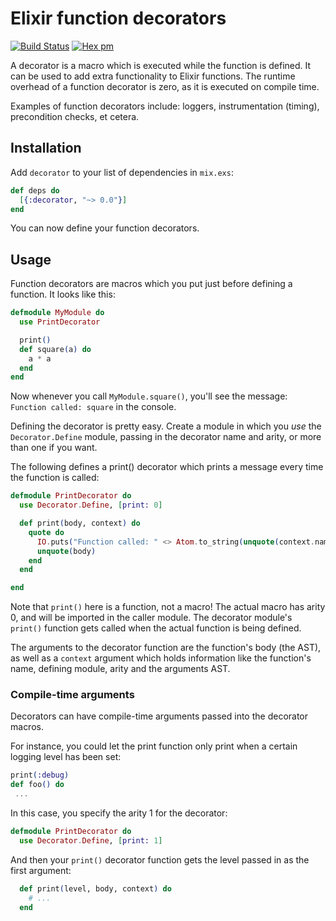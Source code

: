 # Elixir function decorators

[![Build Status](https://travis-ci.org/arjan/decorator.png?branch=master)](https://travis-ci.org/arjan/decorator)
[![Hex pm](http://img.shields.io/hexpm/v/decorator.svg?style=flat)](https://hex.pm/packages/decorator)

A decorator is a macro which is executed while the function is
defined. It can be used to add extra functionality to Elixir
functions. The runtime overhead of a function decorator is zero, as it
is executed on compile time.

Examples of function decorators include: loggers, instrumentation
(timing), precondition checks, et cetera.


## Installation

Add `decorator` to your list of dependencies in `mix.exs`:

```elixir
def deps do
  [{:decorator, "~> 0.0"}]
end
```

You can now define your function decorators.

## Usage

Function decorators are macros which you put just before defining a
function. It looks like this:

```elixir
defmodule MyModule do
  use PrintDecorator

  print()
  def square(a) do
    a * a
  end
end
```

Now whenever you call `MyModule.square()`, you'll see the message: `Function called: square` in the console.

Defining the decorator is pretty easy. Create a module in which you
*use* the `Decorator.Define` module, passing in the decorator name and
arity, or more than one if you want.

The following defines a print() decorator which prints a message every time the function is called:

```elixir
defmodule PrintDecorator do
  use Decorator.Define, [print: 0]

  def print(body, context) do
    quote do
      IO.puts("Function called: " <> Atom.to_string(unquote(context.name)))
      unquote(body)
    end
  end

end
```

Note that `print()` here is a function, not a macro! The actual macro
has arity 0, and will be imported in the caller module. The decorator
module's `print()` function gets called when the actual function is
being defined.

The arguments to the decorator function are the function's body (the
AST), as well as a `context` argument which holds information like the
function's name, defining module, arity and the arguments AST.


### Compile-time arguments

Decorators can have compile-time arguments passed into the decorator
macros.

For instance, you could let the print function only print when a certain logging level has been set:

```elixir
print(:debug)
def foo() do
 ...
```

In this case, you specify the arity 1 for the decorator:

```elixir
defmodule PrintDecorator do
  use Decorator.Define, [print: 1]
```

And then your `print()` decorator function gets the level passed in as
the first argument:

```elixir
  def print(level, body, context) do
    # ...
  end
```
